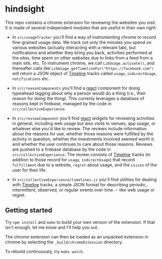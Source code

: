 hindsight
=========

This repo contains a chrome extension for reviewing the websites you visit.  It is made of several independent modules that are useful in their own right:

* In `src/usageTracker` you'll find a way of instrumenting chrome to record fine-grained usage data.  We track not only the minutes you spend on various websites (actually interacting with a relevant tab), but notifications and whether they bring you back, activities performed at the sites, time spent on other websites due to links from a feed from a main site, etc.  To instrument chrome, we call `LibUsage.activate()`, and thereafter calls like `LibUsage.getTimelineFor("https://facebook.com")` will return a JSON object of [Timeline](doc/Timeline.md) tracks called `usage`, `indirectUsage`, `notifications` etc.

* In `src/reasonComponents` you'll find a [react](https://facebook.github.io/react/) component for doing typeahead tagging about why a person would do a thing (i.e., their *reason* for doing the thing).  This currenly leverages a database of reasons kept in firebase, managed by the code in `src/collectiveExperience`.

* In `src/reviewComponent` you'll find [react](https://facebook.github.io/react/) widgets for reviewing activities in general, including web usage but also visits to venues, app usage, or whatever else you'd like to review.  The reviews include information about the reasons for use, whether those reasons were fulfilled by the activity in question, whether the investments involved seemed worth it, and whether the user continues to care about those reasons.  Reviews are pushed to a firebase database by the code in `src/collectiveExperience`.  The review consists of [Timeline](doc/Timeline.md) tracks (in addition to those record for `usage`, `indirectUsage`) that record `fulfillment` due to a website, `regret` about usage, and the `vision` of the user for their life.

* In `src/collectiveExperience/timelines.js` you'll find utilities for dealing with [Timeline](doc/Timeline.md) tracks, a simple JSON format for describing periodic, intermittent, observed, or regular events over time -- like web usage or regret.




## Getting started

Try `npm install` and `make` to build your own version of the extension.  If that isn't enough, let me know and I'll help you out.

The chrome extension can then be loaded as an unpacked extension in chrome by selecting the `_build/chromeExtension` directory.

To rebuild continuously, try `make watch`.
